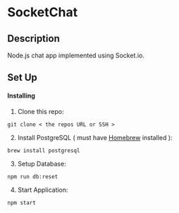 # SocketChat

## Description

Node.js chat app implemented using Socket.io.

## Set Up

#### Installing

 1. Clone this repo:
 ```
 git clone < the repos URL or SSH >
 ```

 2. Install PostgreSQL ( must have [Homebrew](https://brew.sh/) installed ):

 ```
 brew install postgresql
 ```

 3. Setup Database:
 ```
 npm run db:reset
 ```

 4. Start Application:
 ```
 npm start
 ```
